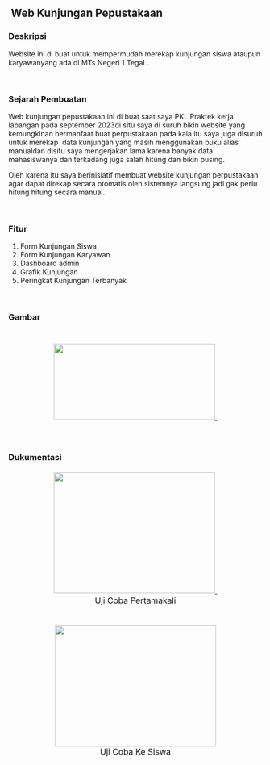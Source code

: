 <h2 style="text-align: left;">&nbsp;Web Kunjungan Pepustakaan</h2><h3 style="text-align: left;">Deskripsi <br /></h3><p>Website ini di buat untuk mempermudah merekap kunjungan siswa ataupun karyawanyang ada di MTs Negeri 1 Tegal .</p><p>&nbsp;</p><h3 style="text-align: left;">Sejarah Pembuatan <br /></h3><p>Web kunjungan pepustakaan ini di buat saat saya PKL Praktek kerja lapangan pada september 2023di situ saya di suruh bikin website yang kemungkinan bermanfaat buat perpustakaan pada kala itu saya juga disuruh untuk merekap&nbsp; data kunjungan yang masih menggunakan buku alias manualdan disitu saya mengerjakan lama karena banyak data mahasiswanya dan terkadang juga salah hitung dan bikin pusing.</p><p>Oleh karena itu saya berinisiatif membuat website kunjungan perpustakaan agar dapat direkap secara otomatis oleh sistemnya langsung jadi gak perlu hitung hitung secara manual.</p><p>&nbsp;</p><h3 style="text-align: left;">Fitur <br /></h3><ol style="text-align: left;"><li>Form Kunjungan Siswa</li><li>Form Kunjungan Karyawan</li><li>Dashboard admin</li><li>Grafik Kunjungan</li><li>Peringkat Kunjungan Terbanyak</li></ol><p>&nbsp;</p><h3 style="text-align: left;">Gambar</h3><h3 style="text-align: left;"><br /><div class="separator" style="clear: both; text-align: center;"><a href="https://blogger.googleusercontent.com/img/b/R29vZ2xl/AVvXsEjKCCeaNM8W-D0v6tf66OsryIxiIYyPecoFKk5LCOW_tQLTBTT41iFWUgjMeEktb9zbLbXoSNqq2ELgVqpb_wxx9MmVxbZE48neaUPVhr0cJna8DvLFaBuwtcc_AeSeIGW4Af0zooI9bGPDqWz88eigD4nbXMUXOWSPeLsV4RwACsb5UtXLlWi2OlUVdvhU/s1914/Screenshot%202023-10-12%20225448.png" imageanchor="1" style="margin-left: 1em; margin-right: 1em;"><img border="0" data-original-height="906" data-original-width="1914" height="151" src="https://blogger.googleusercontent.com/img/b/R29vZ2xl/AVvXsEjKCCeaNM8W-D0v6tf66OsryIxiIYyPecoFKk5LCOW_tQLTBTT41iFWUgjMeEktb9zbLbXoSNqq2ELgVqpb_wxx9MmVxbZE48neaUPVhr0cJna8DvLFaBuwtcc_AeSeIGW4Af0zooI9bGPDqWz88eigD4nbXMUXOWSPeLsV4RwACsb5UtXLlWi2OlUVdvhU/s320/Screenshot%202023-10-12%20225448.png" width="320" />&nbsp;</a> <br /></div><div class="separator" style="clear: both; text-align: center;">&nbsp;</div><div class="separator" style="clear: both; text-align: center;">&nbsp;</div><div class="separator" style="clear: both; text-align: center;">&nbsp;</div><div class="separator" style="clear: both; text-align: left;">Dukumentasi</div><div class="separator" style="clear: both; text-align: left;">&nbsp;<br /></div><div class="separator" style="clear: both; text-align: left;"><div class="separator" style="clear: both; text-align: center;"><a href="https://blogger.googleusercontent.com/img/b/R29vZ2xl/AVvXsEhcZ4Jvnq0uoanM9k4nkuAhnQQu752NFVQ7XZ6iYR4ngP7gD173wb0Ki06MMziKEYh4Xp8GilNbgFJvXdSSyWF4FTwjRDf-deFlPo6ljY4fvBlKtTBj3r8Mkjzj2ZQ1-OhMRIN_H8eeAJiJqCPAvq-jFAyMS5xRbsTB6L0CMbIz0XNb7V6sPIZoQw2Y9I9K/s1600/WhatsApp%20Image%202023-10-12%20at%2022.53.28.jpeg" imageanchor="1" style="margin-left: 1em; margin-right: 1em;"><img border="0" data-original-height="1200" data-original-width="1600" height="240" src="https://blogger.googleusercontent.com/img/b/R29vZ2xl/AVvXsEhcZ4Jvnq0uoanM9k4nkuAhnQQu752NFVQ7XZ6iYR4ngP7gD173wb0Ki06MMziKEYh4Xp8GilNbgFJvXdSSyWF4FTwjRDf-deFlPo6ljY4fvBlKtTBj3r8Mkjzj2ZQ1-OhMRIN_H8eeAJiJqCPAvq-jFAyMS5xRbsTB6L0CMbIz0XNb7V6sPIZoQw2Y9I9K/s320/WhatsApp%20Image%202023-10-12%20at%2022.53.28.jpeg" width="320" />&nbsp;</a></div><div class="separator" style="clear: both; text-align: center;"><div style="text-align: center;"><span style="font-weight: normal;">Uji Coba Pertamakali</span></div>&nbsp;</div><div class="separator" style="clear: both; text-align: center;">&nbsp;</div><div class="separator" style="clear: both; text-align: center;"><a href="https://blogger.googleusercontent.com/img/b/R29vZ2xl/AVvXsEji9gIrijWarTiF0RLxJ2rdvaDH_JYxE5wH1uwlqw-MOkuvc3RNAU0ALDCC-d7be73i4QtnIQrll29k2S-NQ4DPqYv_adpMA-lGDpO3wuI2VEcaIZFnA1ZgLAyYRvT0PGCLYrYsFDRktIJGf3QBgcXcCN5pme9v287UXSyTpE55GGb3szTy6hQlNlQuDLlm/s1600/WhatsApp%20Image%202023-10-12%20at%2022.53.27.jpeg" imageanchor="1" style="margin-left: 1em; margin-right: 1em;"><img border="0" data-original-height="1200" data-original-width="1600" height="240" src="https://blogger.googleusercontent.com/img/b/R29vZ2xl/AVvXsEji9gIrijWarTiF0RLxJ2rdvaDH_JYxE5wH1uwlqw-MOkuvc3RNAU0ALDCC-d7be73i4QtnIQrll29k2S-NQ4DPqYv_adpMA-lGDpO3wuI2VEcaIZFnA1ZgLAyYRvT0PGCLYrYsFDRktIJGf3QBgcXcCN5pme9v287UXSyTpE55GGb3szTy6hQlNlQuDLlm/s320/WhatsApp%20Image%202023-10-12%20at%2022.53.27.jpeg" width="320" /></a></div><div style="text-align: center;"><span style="font-weight: normal;">Uji Coba Ke Siswa</span><br /></div></div><div class="separator" style="clear: both; text-align: left;"><br />&nbsp;<br /></div><div class="separator" style="clear: both; text-align: center;">&nbsp;</div><div class="separator" style="clear: both; text-align: center;">&nbsp;</div><div class="separator" style="clear: both; text-align: center;">&nbsp;</div><div class="separator" style="clear: both; text-align: center;">&nbsp;</div><div class="separator" style="clear: both; text-align: center;">&nbsp;</div><div class="separator" style="clear: both; text-align: center;">&nbsp;</div><div class="separator" style="clear: both; text-align: center;">&nbsp;</div><div class="separator" style="clear: both; text-align: center;">&nbsp;</div><div class="separator" style="clear: both; text-align: center;">&nbsp;</div></h3>
